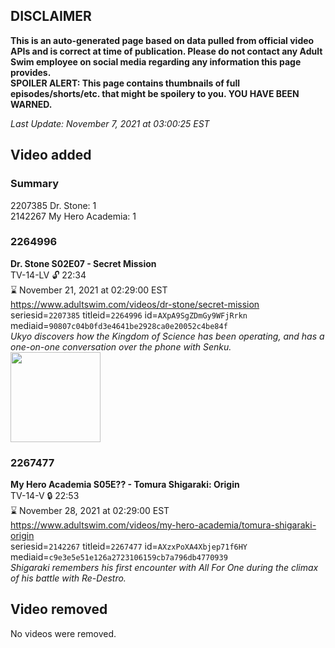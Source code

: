 ## DISCLAIMER
**This is an auto-generated page based on data pulled from official video APIs and is correct at time of publication. Please do not contact any Adult Swim employee on social media regarding any information this page provides.**  
**SPOILER ALERT: This page contains thumbnails of full episodes/shorts/etc. that might be spoilery to you. YOU HAVE BEEN WARNED.**  

_Last Update: November 7, 2021 at 03:00:25 EST_
## Video added
### Summary
2207385 Dr. Stone: 1  
2142267 My Hero Academia: 1  
### 2264996
**Dr. Stone S02E07 - Secret Mission**  
TV-14-LV 🔓 22:34  
⌛ November 21, 2021 at 02:29:00 EST  
https://www.adultswim.com/videos/dr-stone/secret-mission  
seriesid=`2207385` titleid=`2264996` id=`AXpA9SgZDmGy9WFjRrkn` mediaid=`90807c04b0fd3e4641be2928ca0e20052c4be84f`  
_Ukyo discovers how the Kingdom of Science has been operating, and has a one-on-one conversation over the phone with Senku._  
<a href="https://media.cdn.adultswim.com/uploads/20210625/thumbnails/2_216251358246-DrStone_031_SecretMission.png"><img src="https://media.cdn.adultswim.com/uploads/20210625/thumbnails/2_216251358246-DrStone_031_SecretMission.png" height="144px" /></a>
### 2267477
**My Hero Academia S05E?? - Tomura Shigaraki: Origin**  
TV-14-V 🔒 22:53  
⌛ November 28, 2021 at 02:29:00 EST  
https://www.adultswim.com/videos/my-hero-academia/tomura-shigaraki-origin  
seriesid=`2142267` titleid=`2267477` id=`AXzxPoXA4Xbjep71f6HY` mediaid=`c9e3e5e51e126a2723106159cb7a796db4770939`  
_Shigaraki remembers his first encounter with All For One during the climax of his battle with Re-Destro._  
## Video removed
No videos were removed.  

